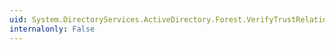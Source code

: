 ```yaml
---
uid: System.DirectoryServices.ActiveDirectory.Forest.VerifyTrustRelationship(System.DirectoryServices.ActiveDirectory.Forest,System.DirectoryServices.ActiveDirectory.TrustDirection)
internalonly: False
---
```

